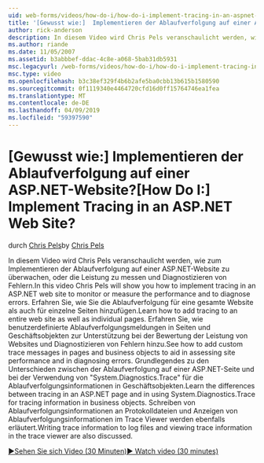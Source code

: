 ```yaml
---
uid: web-forms/videos/how-do-i/how-do-i-implement-tracing-in-an-aspnet-web-site
title: '[Gewusst wie:]  Implementieren der Ablaufverfolgung auf einer ASP.NET-Website? | Microsoft-Dokumentation'
author: rick-anderson
description: In diesem Video wird Chris Pels veranschaulicht werden, wie zum Implementieren der Ablaufverfolgung auf einer ASP.NET-Website zu überwachen, oder die Leistung zu messen und Diagnostizieren von Fehlern. Erfahren Sie, wie...
ms.author: riande
ms.date: 11/05/2007
ms.assetid: b3abbbef-ddac-4c8e-a068-5bab31db5931
msc.legacyurl: /web-forms/videos/how-do-i/how-do-i-implement-tracing-in-an-aspnet-web-site
msc.type: video
ms.openlocfilehash: b3c38ef329f4b6b2afe5ba0cbb13b615b1580590
ms.sourcegitcommit: 0f1119340e4464720cfd16d0ff15764746ea1fea
ms.translationtype: MT
ms.contentlocale: de-DE
ms.lasthandoff: 04/09/2019
ms.locfileid: "59397590"
---
```

# <a name="how-do-i--implement-tracing-in-an-aspnet-web-site"></a><span data-ttu-id="a7235-105">[Gewusst wie:]  Implementieren der Ablaufverfolgung auf einer ASP.NET-Website?</span><span class="sxs-lookup"><span data-stu-id="a7235-105">[How Do I:]  Implement Tracing in an ASP.NET Web Site?</span></span>

<span data-ttu-id="a7235-106">durch [Chris Pels](https://twitter.com/chrispels)</span><span class="sxs-lookup"><span data-stu-id="a7235-106">by [Chris Pels](https://twitter.com/chrispels)</span></span>

<span data-ttu-id="a7235-107">In diesem Video wird Chris Pels veranschaulicht werden, wie zum Implementieren der Ablaufverfolgung auf einer ASP.NET-Website zu überwachen, oder die Leistung zu messen und Diagnostizieren von Fehlern.</span><span class="sxs-lookup"><span data-stu-id="a7235-107">In this video Chris Pels will show you how to implement tracing in an ASP.NET web site to monitor or measure the performance and to diagnose errors.</span></span> <span data-ttu-id="a7235-108">Erfahren Sie, wie Sie die Ablaufverfolgung für eine gesamte Website als auch für einzelne Seiten hinzufügen.</span><span class="sxs-lookup"><span data-stu-id="a7235-108">Learn how to add tracing to an entire web site as well as individual pages.</span></span> <span data-ttu-id="a7235-109">Erfahren Sie, wie benutzerdefinierte Ablaufverfolgungsmeldungen in Seiten und Geschäftsobjekten zur Unterstützung bei der Bewertung der Leistung von Websites und Diagnostizieren von Fehlern hinzu.</span><span class="sxs-lookup"><span data-stu-id="a7235-109">See how to add custom trace messages in pages and business objects to aid in assessing site performance and in diagnosing errors.</span></span> <span data-ttu-id="a7235-110">Grundlegendes zu den Unterschieden zwischen der Ablaufverfolgung auf einer ASP.NET-Seite und bei der Verwendung von "System.Diagnostics.Trace" für die Ablaufverfolgungsinformationen in Geschäftsobjekten.</span><span class="sxs-lookup"><span data-stu-id="a7235-110">Learn the differences between tracing in an ASP.NET page and in using System.Diagnostics.Trace for tracing information in business objects.</span></span> <span data-ttu-id="a7235-111">Schreiben von Ablaufverfolgungsinformationen an Protokolldateien und Anzeigen von Ablaufverfolgungsinformationen im Trace Viewer werden ebenfalls erläutert.</span><span class="sxs-lookup"><span data-stu-id="a7235-111">Writing trace information to log files and viewing trace information in the trace viewer are also discussed.</span></span>

[<span data-ttu-id="a7235-112">&#9654;Sehen Sie sich Video (30 Minuten)</span><span class="sxs-lookup"><span data-stu-id="a7235-112">&#9654; Watch video (30 minutes)</span></span>](https://channel9.msdn.com/Blogs/ASP-NET-Site-Videos/how-do-i-implement-tracing-in-an-aspnet-web-site)

